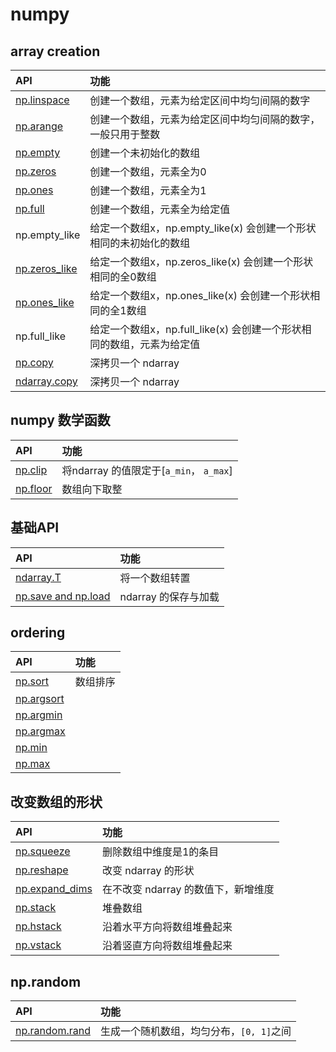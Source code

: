 # numpy

## array creation

| API | 功能  |
|:----| :-----|
|[np.linspace](array_creation/numpy.linspace.py)| 创建一个数组，元素为给定区间中均匀间隔的数字 |
|[np.arange](array_creation/numpy.arange.py)| 创建一个数组，元素为给定区间中均匀间隔的数字，一般只用于整数 |
|[np.empty](array_creation/numpy.empty.py)| 创建一个未初始化的数组 |
|[np.zeros](array_creation/numpy.zeros.py)| 创建一个数组，元素全为0 |
|[np.ones](array_creation/numpy.ones.py)| 创建一个数组，元素全为1 |
|[np.full](array_creation/numpy.full.py)| 创建一个数组，元素全为给定值 |
|np.empty\_like| 给定一个数组x，np.empty\_like(x) 会创建一个形状相同的未初始化的数组 |
|[np.zeros\_like](array_creation/numpy.zeros_like.py)| 给定一个数组x，np.zeros\_like(x) 会创建一个形状相同的全0数组 |
|[np.ones\_like](array_creation/numpy.ones_like.py)| 给定一个数组x，np.ones\_like(x) 会创建一个形状相同的全1数组 |
|np.full\_like| 给定一个数组x，np.full\_like(x) 会创建一个形状相同的数组，元素为给定值 |
|[np.copy](array_creation/numpy.copy.py) | 深拷贝一个 ndarray |
|[ndarray.copy](array_creation/ndarray.copy.py) | 深拷贝一个 ndarray |

## numpy 数学函数

| API | 功能  |
|:----| :-----|
|[np.clip](math/numpy.clip.py) | 将ndarray 的值限定于[`a_min`， `a_max`] |
|[np.floor](math/numpy.floor.py)| 数组向下取整 |

## 基础API

| API | 功能  |
|:----| :-----|
|[ndarray.T](ndarray.T.py)| 将一个数组转置 |
|[np.save and np.load](numpy.save_numpy.load.py) | ndarray 的保存与加载 |

## ordering

| API | 功能  |
|:----| :-----|
|[np.sort](ordering/numpy.sort.py) | 数组排序 |
|[np.argsort](ordering/numpy.argsort.py) | |
|[np.argmin](ordering/numpy.argmin.py) | |
|[np.argmax](ordering/numpy.argmax.py) | |
|[np.min](ordering/numpy.min.py) | |
|[np.max](ordering/numpy.max.py) | |

## 改变数组的形状

| API | 功能  |
|:----| :-----|
|[np.squeeze](shape_manipulation/numpy.squeeze.py) | 删除数组中维度是1的条目 |
|[np.reshape](shape_manipulation/numpy.reshape.py) | 改变 ndarray 的形状 |
|[np.expand\_dims](shape_manipulation/numpy.expand_dims.py) | 在不改变 ndarray 的数值下，新增维度 |
|[np.stack](shape_manipulation/numpy.stack.py) | 堆叠数组 |
|[np.hstack](shape_manipulation/numpy.hstack.py) | 沿着水平方向将数组堆叠起来 |
|[np.vstack](shape_manipulation/numpy.vstack.py) | 沿着竖直方向将数组堆叠起来 |

## np.random

| API | 功能  |
|:----| :-----|
|[np.random.rand](numpy.random/numpy.random.rand.py) | 生成一个随机数组，均匀分布，`[0, 1]`之间 |

